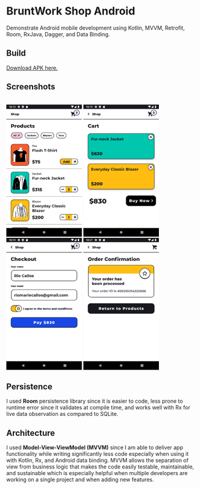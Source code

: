 # BruntWork Shop Android
Demonstrate Android mobile development using Kotlin, MVVM, Retrofit, Room, RxJava, Dagger, and Data Binding.

## Build
[Download APK here.](https://appho.st/d/#/r0mentg7)

## Screenshots
<br />
<img src="./app/screenshots/1.png" width="200" height="350">
<img src="./app/screenshots/2.png" width="200" height="350">
<img src="./app/screenshots/3.png" width="200" height="350">
<img src="./app/screenshots/4.png" width="200" height="350">

## Persistence
I used **Room** persistence library since it is easier to code, 
less prone to runtime error since it validates at
compile time, and works well with Rx for live data observation
as compared to SQLite.

## Architecture
I used **Model-View-ViewModel (MVVM)** since I am able to deliver
app functionality while writing significantly less code
especially when using it with Kotlin, Rx, and Android data binding.
MVVM allows the separation of view from business logic that 
makes the code easily testable, maintainable, and sustainable
which is especially helpful when multiple developers are working
on a single project and when adding new features.
